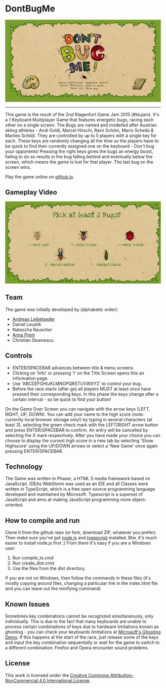 # DontBugMe

![Screenshot](screenshots/title.jpg)

---

This game is the result of the 2nd Klagenfurt Game Jam 2015 (#klujam). It's a 1 Keyboard Multiplayer Game that features energetic bugs, racing each other on a single screen. The Bugs are named and modelled after Austrian skiing athletes - Andi Goldi, Marcel Hirschi, Raini Schöni, Mario Scheibi & Marlies Schildi. They are controlled by up to 5 players with a single key for each. These keys are randomly changing all the time so the players have to be quick to find their currently assigned one on the keyboard - Don't bug your opponents! Pressing the right keys gives the bugs an energy boost, failing to do so results in the bug falling behind and eventually below the screen, which means the game is lost for that player. The last bug on the screen wins.

Play the game online on [github.io](https://amplejoe.github.io/DontBugMe/).

## Gameplay Video

[![Don't Bug Me Demo](screenshots/bug_race.gif)](https://youtu.be/g0uW6Gu02GU "Don't Bug Me Demo")

## Team

The game was initially developed by (alphabetic order):

* [Andreas Leibetseder](https://github.com/amplejoe)
* Daniel Leustik
* Natascha Rauscher
* [Anna Prem](http://www.annaprem.at)
* Christian Stoenescu

## Controls

* ENTER/SPACEBAR advances between title & menu screens.
* Clicking on 'Info' or pressing 'I' on the Title Screen opens this an information page.
* Use 'ABCDEFGHIJKLMNOPQRSTUVWXYZ' to control your bug.
* Before the race starts (after go) all players MUST at least once have pressed their corresponding keys. In this phase the keys change after a certain interval - so be quick to find your button!

On the Game Over Screen you can navigate with the arrow keys (LEFT, RIGHT, UP, DOWN). You can add your name to the high score (note: currently local browser storage only!) by typing in several characters (at least 3), selecting the green check mark with the LEFT/RIGHT arrow button and press ENTER/SPACEBAR to confirm. An entry will be cancelled by selecting the X mark respectively. After you have made your choice you can choose to display the current high score in a new tab by selecting 'Show Highscore' using the UP/DOWN arrows or select a 'New Game' once again pressing ENTER/SPACEBAR.

## Technology

The Game was written in Phaser, a HTML 5 media framework based on JavaScript. IDEAs WebStorm was used as an IDE and all Classes were written in TypeScript, which is a free open source programming language developed and maintained by Microsoft. Typescript is a superset of JavaScript and aims at making JavaScript programming more object-oriented.

## How to compile and run

Clone it from the github repo (or fork, download ZIP, whatever you prefer). Then make sure you've got [node.js](https://nodejs.org/en/) and [typescript](http://www.typescriptlang.org/) installed. Btw. it's much easier to install node.js first ;) From there it's easy if you are a Windows user:

1. Run compile_ts.cmd
2. Run create_dist.cmd
3. Use the files from the dist directory.

If you are not on Windows, then follow the commands in these files (it's mostly copying around files, changing a particular link in the index.html file and you can leave out the minifying command)

## Known Issues

Sometimes key combinations cannot be recognized simultaneously, only individually. This is due to the fact that many keyboards are unable to process certain combinations of keys due to hardware limitations known as ghosting - you can check your keyboards limitations at [Microsoft's Ghosting Demo](http://www.microsoft.com/appliedsciences/KeyboardGhostingDemo.mspx). If this happens at the start of the race, just release some of the keys and input the key combination sequentially or wait for the game to switch to a different combination.
Firefox and Opera encounter sound problems.

## License

This work is licensed under the [Creative Commons Attribution-NonCommercial 4.0 International License](http://creativecommons.org/licenses/by-nc/4.0/).
